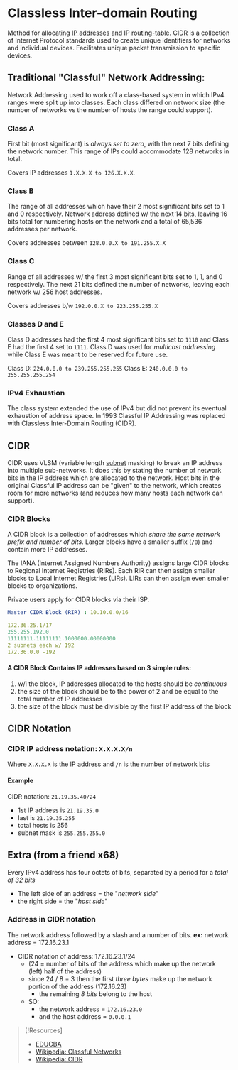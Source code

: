 
# Classless Inter-domain Routing
Method for allocating [IP addresses](../../PNPT/PEH/networking/IP-addresses.md) and IP [routing-table](routing-table.md). CIDR is a collection of Internet Protocol standards used to create unique identifiers for networks and individual devices. Facilitates unique packet transmission to specific devices.
## Traditional "Classful" Network Addressing:
Network Addressing used to work off a class-based system in which IPv4 ranges were split up into classes. Each class differed on network size (the number of networks vs the number of hosts the range could support).
### Class A
First bit (most significant) is *always set to zero*, with the next 7 bits defining the network number. This range of IPs could accommodate 128 networks in total.

Covers IP addresses `1.X.X.X to 126.X.X.X`.
### Class B
The range of all addresses which have their 2 most significant bits set to 1 and 0 respectively. Network address defined w/ the next 14 bits, leaving 16 bits total for numbering hosts on the network and a total of 65,536 addresses per network.

Covers addresses between `128.0.0.X to 191.255.X.X`
### Class C
Range of all addresses w/ the first 3 most significant bits set to 1, 1, and 0 respectively. The next 21 bits defined the number of networks, leaving each network w/ 256 host addresses.

Covers addresses b/w `192.0.0.X to 223.255.255.X`
### Classes D and E
Class D addresses had the first 4 most significant bits set to `1110` and Class E had the first 4 set to `1111`. Class D was used for *multicast addressing* while Class E was meant to be reserved for future use.

Class D: `224.0.0.0 to 239.255.255.255`
Class E: `240.0.0.0 to 255.255.255.254`
### IPv4 Exhaustion
The class system extended the use of IPv4 but did not prevent its eventual exhaustion of address space. In 1993 Classful IP Addressing was replaced with Classless Inter-Domain Routing (CIDR).
## CIDR
CIDR uses VLSM (variable length [subnet](../../PNPT/PEH/networking/subnetting.md) masking) to break an IP address into multiple sub-networks. It does this by stating the number of network bits in the IP address which are allocated to the network. Host bits in the original Classful IP address can be "given" to the network, which creates room for more networks (and reduces how many hosts each network can support).
### CIDR Blocks
A CIDR block is a collection of addresses which *share the same network prefix and number of bits*. Larger blocks have a smaller suffix (`/8`) and contain more IP addresses.

The IANA (Internet Assigned Numbers Authority) assigns large CIDR blocks to Regional Internet Registries (RIRs). Each RIR can then assign smaller blocks to Local Internet Registries (LIRs). LIRs can then assign even smaller blocks to organizations.

Private users apply for CIDR blocks via their ISP.
```yaml
Master CIDR Block (RIR) : 10.10.0.0/16

172.36.25.1/17
255.255.192.0
11111111.11111111.1000000.00000000
2 subnets each w/ 192
172.36.0.0 -192
```
#### A CIDR Block Contains IP addresses based on 3 simple rules:
1. w/i the block, IP addresses allocated to the hosts should be *continuous*
2. the size of the block should be to the power of 2 and be equal to the total number of IP addresses
3. the size of the block must be divisible by the first IP address of the block
## CIDR Notation
### CIDR IP address notation: ```X.X.X.X/n```
Where ```X.X.X.X``` is the IP address and ```/n``` is the number of network bits
#### Example
CIDR notation: ```21.19.35.40/24``` 
- 1st IP address is ```21.19.35.0```
- last is ```21.19.35.255```
- total hosts is 256
- subnet mask is ``255.255.255.0``
## Extra (from a friend x68)
Every IPv4 address has four octets of bits, separated by a period for a *total of 32 bits*
- The left side of an address = the "*network side*"
- the right side = the "*host side*"
### Address in CIDR  notation
The network address followed by a slash and a number of bits.
**ex:** network address = 172.16.23.1
- CIDR notation of address: 172.16.23.1/24
	- (24 = number of bits of the address which make up the network (left) half of the address)
	- since 24 / 8 = 3 then the first *three bytes* make up the network portion of the address (172.16.23)
		- the remaining *8 bits* belong to the host
	- SO:
		- the network address = ``172.16.23.0``
		- and the host address = ``0.0.0.1``

> [!Resources]
> - [EDUCBA](https://www.educba.com/what-is-cidr/)
> - [Wikipedia: Classful Networks](https://en.wikipedia.org/wiki/Classful_network)
> - [Wikipedia: CIDR](https://en.wikipedia.org/wiki/Classless_Inter-Domain_Routing)

